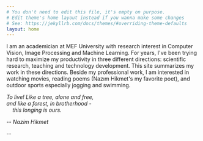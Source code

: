 ```yaml
---
# You don't need to edit this file, it's empty on purpose.
# Edit theme's home layout instead if you wanna make some changes
# See: https://jekyllrb.com/docs/themes/#overriding-theme-defaults
layout: home
---
```

I am an academician at MEF University with research interest in Computer Vision, Image Processing and Machine Learning. For years, I've been trying hard to maximize my productivity in three different directions: scientific research, teaching and  technology development. This site summarizes my work in these directions. Beside my professional work, I am interested in watching movies, reading poems (Nazım Hikmet's my favorite poet), and outdoor sports especially jogging and swimming.       


*To live! Like a tree, alone and free,  
and like a forest, in brotherhood -  
    this longing is ours.*

*-- Nazim Hikmet*

--

<!-- Homepage contents go here -->
